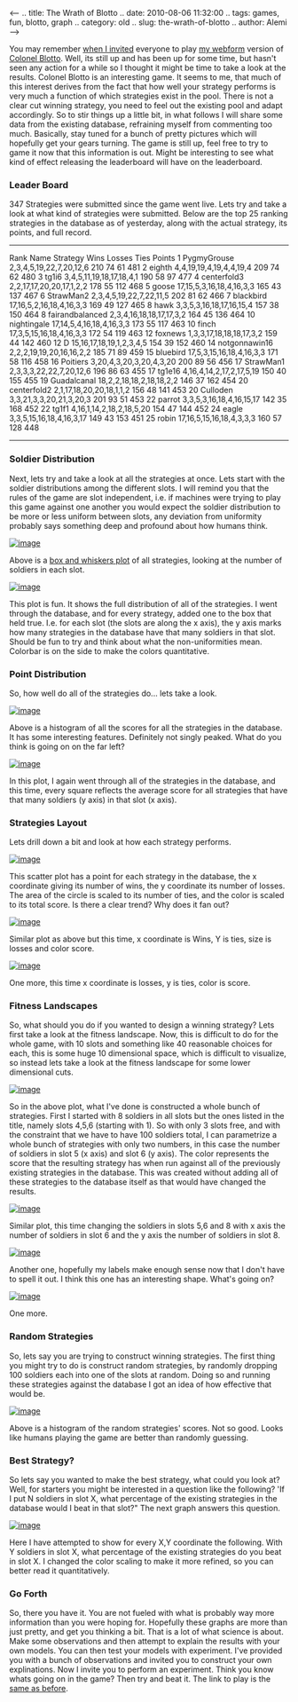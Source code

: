 <--
.. title: The Wrath of Blotto
.. date: 2010-08-06 11:32:00
.. tags: games, fun, blotto, graph
.. category: old
.. slug: the-wrath-of-blotto
.. author: Alemi
-->


You may remember [when I
invited](http://thevirtuosi.blogspot.com/2010/05/memorial-day-distractions.html)
everyone to play [my
webform](http://pages.physics.cornell.edu/~aalemi/blotto/index.php)
version of [Colonel
Blotto](http://en.wikipedia.org/wiki/Colonel_Blotto). Well, its still up
and has been up for some time, but hasn't seen any action for a while so
I thought it might be time to take a look at the results. Colonel Blotto
is an interesting game. It seems to me, that much of this interest
derives from the fact that how well your strategy performs is very much
a function of which strategies exist in the pool. There is not a clear
cut winning strategy, you need to feel out the existing pool and adapt
accordingly. So to stir things up a little bit, in what follows I will
share some data from the existing database, refraining myself from
commenting too much. Basically, stay tuned for a bunch of pretty
pictures which will hopefully get your gears turning. The game is still
up, feel free to try to game it now that this information is out. Might
be interesting to see what kind of effect releasing the leaderboard will
have on the leaderboard.

### Leader Board

347 Strategies were submitted since the game went live. Lets try and
take a look at what kind of strategies were submitted. Below are the top
25 ranking strategies in the database as of yesterday, along with the
actual strategy, its points, and full record.

  ------ ----------------- -------------------------- ------ -------- ------ --------
  Rank   Name              Strategy                   Wins   Losses   Ties   Points
  1      PygmyGrouse       2,3,4,5,19,22,7,20,12,6    210    74       61     481
  2      eighth            4,4,19,19,4,19,4,4,19,4    209    74       62     480
  3      tg1i6             3,4,5,11,19,18,17,18,4,1   190    58       97     477
  4      centerfold3       2,2,17,17,20,20,17,1,2,2   178    55       112    468
  5      goose             17,15,5,3,16,18,4,16,3,3   165    43       137    467
  6      StrawMan2         2,3,4,5,19,22,7,22,11,5    202    81       62     466
  7      blackbird         17,16,5,2,16,18,4,16,3,3   169    49       127    465
  8      hawk              3,3,5,3,16,18,17,16,15,4   157    38       150    464
  8      fairandbalanced   2,3,4,16,18,18,17,17,3,2   164    45       136    464
  10     nightingale       17,14,5,4,16,18,4,16,3,3   173    55       117    463
  10     finch             17,3,5,15,16,18,4,16,3,3   172    54       119    463
  12     foxnews           1,3,3,17,18,18,18,17,3,2   159    44       142    460
  12     D                 15,16,17,18,19,1,2,3,4,5   154    39       152    460
  14     notgonnawin16     2,2,2,19,19,20,16,16,2,2   185    71       89     459
  15     bluebird          17,5,3,15,16,18,4,16,3,3   171    58       116    458
  16     Poitiers          3,20,4,3,20,3,20,4,3,20    200    89       56     456
  17     StrawMan1         2,3,3,3,22,22,7,20,12,6    196    86       63     455
  17     tg1e16            4,16,4,14,2,17,2,17,5,19   150    40       155    455
  19     Guadalcanal       18,2,2,18,18,2,18,18,2,2   146    37       162    454
  20     centerfold2       2,1,17,18,20,20,18,1,1,2   156    48       141    453
  20     Culloden          3,3,21,3,3,20,21,3,20,3    201    93       51     453
  22     parrot            3,3,5,3,16,18,4,16,15,17   142    35       168    452
  22     tg1f1             4,16,1,14,2,18,2,18,5,20   154    47       144    452
  24     eagle             3,3,5,15,16,18,4,16,3,17   149    43       153    451
  25     robin             17,16,5,15,16,18,4,3,3,3   160    57       128    448
  ------ ----------------- -------------------------- ------ -------- ------ --------

### Soldier Distribution

Next, lets try and take a look at all the strategies at once. Lets start
with the soldier distributions among the different slots. I will remind
you that the rules of the game are slot independent, i.e. if machines
were trying to play this game against one another you would expect the
soldier distribution to be more or less uniform between slots, any
deviation from uniformity probably says something deep and profound
about how humans think.

[![image](http://4.bp.blogspot.com/_YOjDhtygcuA/TFrK2Sfe9zI/AAAAAAAAAM4/OTL-Nzonw54/s400/soldierdistbox.png)](http://4.bp.blogspot.com/_YOjDhtygcuA/TFrK2Sfe9zI/AAAAAAAAAM4/OTL-Nzonw54/s1600/soldierdistbox.png)

Above is a [box and whiskers
plot](http://en.wikipedia.org/wiki/Box_and_whisker) of all strategies,
looking at the number of soldiers in each slot.

[![image](http://3.bp.blogspot.com/_YOjDhtygcuA/TFsIEnlnYPI/AAAAAAAAAOA/RjihpzKWRf0/s400/soldierdist.png)](http://3.bp.blogspot.com/_YOjDhtygcuA/TFsIEnlnYPI/AAAAAAAAAOA/RjihpzKWRf0/s1600/soldierdist.png)

This plot is fun. It shows the full distribution of all of the
strategies. I went through the database, and for every strategy, added
one to the box that held true. I.e. for each slot (the slots are along
the x axis), the y axis marks how many strategies in the database have
that many soldiers in that slot. Should be fun to try and think about
what the non-uniformities mean. Colorbar is on the side to make the
colors quantitative.

### Point Distribution

So, how well do all of the strategies do... lets take a look.

[![image](http://1.bp.blogspot.com/_YOjDhtygcuA/TFrKwJ2wATI/AAAAAAAAAMw/Zm9oCju3964/s400/pointshist.png)](http://1.bp.blogspot.com/_YOjDhtygcuA/TFrKwJ2wATI/AAAAAAAAAMw/Zm9oCju3964/s1600/pointshist.png)

Above is a histogram of all the scores for all the strategies in the
database. It has some interesting features. Definitely not singly
peaked. What do you think is going on on the far left?

[![image](http://2.bp.blogspot.com/_YOjDhtygcuA/TFsILm1CC9I/AAAAAAAAAOI/jJrgQA3xe4E/s400/scoredist.png)](http://2.bp.blogspot.com/_YOjDhtygcuA/TFsILm1CC9I/AAAAAAAAAOI/jJrgQA3xe4E/s1600/scoredist.png)

In this plot, I again went through all of the strategies in the
database, and this time, every square reflects the average score for all
strategies that have that many soldiers (y axis) in that slot (x axis).

### Strategies Layout

Lets drill down a bit and look at how each strategy performs.

[![image](http://2.bp.blogspot.com/_YOjDhtygcuA/TFrK_cjwa6I/AAAAAAAAANA/TM0z0lXeoMA/s400/winvlossesareatie.png)](http://2.bp.blogspot.com/_YOjDhtygcuA/TFrK_cjwa6I/AAAAAAAAANA/TM0z0lXeoMA/s1600/winvlossesareatie.png)

This scatter plot has a point for each strategy in the database, the x
coordinate giving its number of wins, the y coordinate its number of
losses. The area of the circle is scaled to its number of ties, and the
color is scaled to its total score. Is there a clear trend? Why does it
fan out?

[![image](http://3.bp.blogspot.com/_YOjDhtygcuA/TFrLG9Jz7EI/AAAAAAAAANI/dGD2srkuJjw/s400/winvtiearea.png)](http://3.bp.blogspot.com/_YOjDhtygcuA/TFrLG9Jz7EI/AAAAAAAAANI/dGD2srkuJjw/s1600/winvtiearea.png)

Similar plot as above but this time, x coordinate is Wins, Y is ties,
size is losses and color score.

[![image](http://1.bp.blogspot.com/_YOjDhtygcuA/TFrLL825x5I/AAAAAAAAANQ/ihuUuyOmoH4/s400/lossesvtie.png)](http://1.bp.blogspot.com/_YOjDhtygcuA/TFrLL825x5I/AAAAAAAAANQ/ihuUuyOmoH4/s1600/lossesvtie.png)

One more, this time x coordinate is losses, y is ties, color is score.

### Fitness Landscapes

So, what should you do if you wanted to design a winning strategy? Lets
first take a look at the fitness landscape. Now, this is difficult to do
for the whole game, with 10 slots and something like 40 reasonable
choices for each, this is some huge 10 dimensional space, which is
difficult to visualize, so instead lets take a look at the fitness
landscape for some lower dimensional cuts.

[![image](http://3.bp.blogspot.com/_YOjDhtygcuA/TFrLR8oPRhI/AAAAAAAAANY/nVG1t0uisq4/s400/energy456matshowjet.png)](http://3.bp.blogspot.com/_YOjDhtygcuA/TFrLR8oPRhI/AAAAAAAAANY/nVG1t0uisq4/s1600/energy456matshowjet.png)

So in the above plot, what I've done is constructed a whole bunch of
strategies. First I started with 8 soldiers in all slots but the ones
listed in the title, namely slots 4,5,6 (starting with 1). So with only
3 slots free, and with the constraint that we have to have 100 soldiers
total, I can parametrize a whole bunch of strategies with only two
numbers, in this case the number of soldiers in slot 5 (x axis) and slot
6 (y axis). The color represents the score that the resulting strategy
has when run against all of the previously existing strategies in the
database. This was created without adding all of these strategies to the
database itself as that would have changed the results.

[![image](http://1.bp.blogspot.com/_YOjDhtygcuA/TFrLVmy2N3I/AAAAAAAAANg/zID_NyC00Q0/s400/energy568matshowjet.png)](http://1.bp.blogspot.com/_YOjDhtygcuA/TFrLVmy2N3I/AAAAAAAAANg/zID_NyC00Q0/s1600/energy568matshowjet.png)

Similar plot, this time changing the soldiers in slots 5,6 and 8 with x
axis the number of soldiers in slot 6 and the y axis the number of
soldiers in slot 8.

[![image](http://2.bp.blogspot.com/_YOjDhtygcuA/TFrLZDDNo1I/AAAAAAAAANo/beYQagxYO6A/s400/energy123matshowjet.png)](http://2.bp.blogspot.com/_YOjDhtygcuA/TFrLZDDNo1I/AAAAAAAAANo/beYQagxYO6A/s1600/energy123matshowjet.png)

Another one, hopefully my labels make enough sense now that I don't have
to spell it out. I think this one has an interesting shape. What's going
on?

[![image](http://1.bp.blogspot.com/_YOjDhtygcuA/TFrLcW834jI/AAAAAAAAANw/Opwx0CqiqBs/s400/energy127matshowjet.png)](http://1.bp.blogspot.com/_YOjDhtygcuA/TFrLcW834jI/AAAAAAAAANw/Opwx0CqiqBs/s1600/energy127matshowjet.png)

One more.

### Random Strategies

So, lets say you are trying to construct winning strategies. The first
thing you might try to do is construct random strategies, by randomly
dropping 100 soldiers each into one of the slots at random. Doing so and
running these strategies against the database I got an idea of how
effective that would be.

[![image](http://2.bp.blogspot.com/_YOjDhtygcuA/TFrLiuvLW-I/AAAAAAAAAN4/X-RmiGeA7R4/s400/randomhist.png)](http://2.bp.blogspot.com/_YOjDhtygcuA/TFrLiuvLW-I/AAAAAAAAAN4/X-RmiGeA7R4/s1600/randomhist.png)

Above is a histogram of the random strategies' scores. Not so good.
Looks like humans playing the game are better than randomly guessing.

### Best Strategy?

So lets say you wanted to make the best strategy, what could you look
at? Well, for starters you might be interested in a question like the
following? 'If I put N soldiers in slot X, what percentage of the
existing strategies in the database would I beat in that slot?" The next
graph answers this question.

[![image](http://1.bp.blogspot.com/_YOjDhtygcuA/TFsK-VC2qRI/AAAAAAAAAOY/UTtTyvyxhT4/s400/strategychooserspectral.png)](http://1.bp.blogspot.com/_YOjDhtygcuA/TFsK-VC2qRI/AAAAAAAAAOY/UTtTyvyxhT4/s1600/strategychooserspectral.png)

Here I have attempted to show for every X,Y coordinate the following.
With Y soldiers in slot X, what percentage of the existing strategies do
you beat in slot X. I changed the color scaling to make it more refined,
so you can better read it quantitatively.

### Go Forth

So, there you have it. You are not fueled with what is probably way more
information than you were hoping for. Hopefully these graphs are more
than just pretty, and get you thinking a bit. That is a lot of what
science is about. Make some observations and then attempt to explain the
results with your own models. You can then test your models with
experiment. I've provided you with a bunch of observations and invited
you to construct your own explinations. Now I invite you to perform an
experiment. Think you know whats going on in the game? Then try and beat
it. The link to play is the [same as
before](http://pages.physics.cornell.edu/~aalemi/blotto/index.php).
